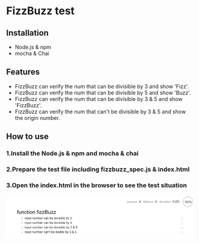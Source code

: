 # FizzBuzz test

## Installation
* Node.js & npm
* mocha & Chai

## Features
* FizzBuzz can verify the num that can be divisible by 3 and show 'Fizz'.
* FizzBuzz can verify the num that can be divisible by 5 and show 'Buzz'.
* FizzBuzz can verify the num that can be divisible by 3 & 5 and show 'FizzBuzz'.
* FizzBuzz can verify the num that can't be divisible by 3 & 5 and show the origin number.

## How to use
### 1.Install the Node.js & npm and mocha & chai
### 2.Prepare the test file including fizzbuzz_spec.js & index.html
### 3.Open the index.html in the browser to see the test situation

![image](https://raw.githubusercontent.com/a62262002/FizzBuzz-Test/master/Image%201.jpg)
